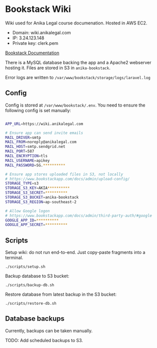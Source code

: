 # Bookstack Wiki

Wiki used for Anika Legal course documenation. Hosted in AWS EC2.

- Domain: wiki.anikalegal.com
- IP: 3.24.123.148
- Private key: clerk.pem

[Bookstack Documentation](https://www.bookstackapp.com/docs/)

There is a MySQL database backing the app and a Apache2 webserver hosting it. Files are stored in S3 in `anika-bookstack`.

Error logs are written to `/var/www/bookstack/storage/logs/laravel.log`

## Config

Config is stored at `/var/www/bookstack/.env`. You need to ensure the following config is set manually:

```bash

APP_URL=https://wiki.anikalegal.com

# Ensure app can send invite emails
MAIL_DRIVER=smtp
MAIL_FROM=noreply@anikalegal.com
MAIL_HOST=smtp.sendgrid.net
MAIL_PORT=587
MAIL_ENCRYPTION=tls
MAIL_USERNAME=apikey
MAIL_PASSWORD=SG.**********

# Ensure app stores uploaded files in S3, not locally
# https://www.bookstackapp.com/docs/admin/upload-config/
STORAGE_TYPE=s3
STORAGE_S3_KEY=AKIA**********
STORAGE_S3_SECRET=**********
STORAGE_S3_BUCKET=anika-bookstack
STORAGE_S3_REGION=ap-southeast-2

# Allow Google logon
# https://www.bookstackapp.com/docs/admin/third-party-auth/#google
GOOGLE_APP_ID=**********
GOOGLE_APP_SECRET=**********

```

## Scripts

Setup wiki: do not run end-to-end. Just copy-paste fragments into a terminal.

```
./scripts/setup.sh
```

Backup database to S3 bucket:

```
./scripts/backup-db.sh
```

Restore database from latest backup in the S3 bucket:

```
./scripts/restore-db.sh
```

## Database backups

Currently, backups can be taken manually.

TODO: Add scheduled backups to S3.

